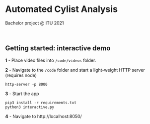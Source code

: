 # Automated Cylist Analysis
Bachelor project @ ITU 2021

&nbsp;

## Getting started: interactive demo

**1** - Place video files into `/code/videos` folder.

**2** - Navigate to the `/code` folder and start a light-weight HTTP server (requires node)

```
http-server -p 8000
```

**3** - Start the app

```
pip3 install -r requirements.txt
python3 interactive.py
```

**4** - Navigate to http://localhost:8050/
